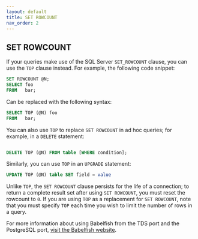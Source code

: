 ```yaml
---
layout: default
title: SET ROWCOUNT
nav_order: 2
---
```


## SET ROWCOUNT

If your queries make use of the SQL Server `SET_ROWCOUNT` clause, you can use the `TOP` clause instead. For example, the following code snippet:

```sql
SET ROWCOUNT @N;
SELECT foo
FROM   bar;
```

Can be replaced with the following syntax:

```sql
SELECT TOP (@N) foo
FROM   bar;
```

You can also use `TOP` to replace `SET ROWCOUNT` in ad hoc queries; for example, in a `DELETE` statement:

```sql

DELETE TOP (@N) FROM table [WHERE condition];
```

Similarly, you can use `TOP` in an `UPGRADE` statement:

```sql
UPDATE TOP (@N) table SET field = value
```

Unlike `TOP`, the `SET ROWCOUNT` clause persists for the life of a connection; to return a complete result set after using `SET ROWCOUNT`, you must reset the rowcount to `0`. If you are using `TOP` as a replacement for `SET ROWCOUNT`, note that you must specify `TOP` each time you wish to limit the number of rows in a query.

For more information about using Babelfish from the TDS port and the PostgreSQL port, [visit the Babelfish website](https://babelfishpg.org/docs/usage/interoperability/).
